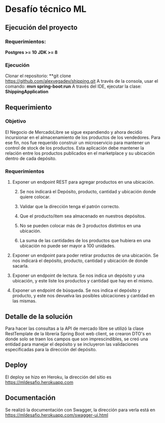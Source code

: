 
# Desafío técnico ML

## Ejecución del proyecto
### Requerimientos:
**Postgres >= 10**
**JDK >= 8**
### Ejecución
Clonar el repositorio: **git clone https://github.com/alexvegadev/shipping.git
A través de la consola, usar el comando: **mvn spring-boot:run**
A través del IDE, ejecutar la clase: **ShippingApplication**
## Requerimiento
### Objetivo 
El Negocio de MercadoLibre se sigue expandiendo y ahora decidió incursionar en el almacenamiento de los productos de los vendedores. Para ese fin, nos fue requerido construir un microservicio para mantener un control de stock de los productos. Esta aplicación debe mantener la relación entre los productos publicados en el marketplace y su ubicación dentro de cada depósito.
### Requerimientos

1. Exponer un endpoint REST para agregar productos en una ubicación.

	2. Se nos indicará el Depósito, producto, cantidad y ubicación donde quiere colocar.

	3. Validar que la dirección tenga el patrón correcto.

	4. Que el producto/item sea almacenado en nuestros depósitos.

	5. No se pueden colocar más de 3 productos distintos en una ubicación.

	6. La suma de las cantidades de los productos que hubiera en una ubicación no puede ser mayor a 100 unidades.

2. Exponer un endpoint para poder retirar productos de una ubicación. Se nos indicará el depósito, producto, cantidad y ubicación de donde sacarla.

3. Exponer un endpoint de lectura. Se nos indica un depósito y una ubicación, y este liste los productos y cantidad que hay en el mismo.

4. Exponer un endpoint de búsqueda. Se nos indica el depósito y producto, y este nos devuelva las posibles ubicaciones y cantidad en las mismas.

## Detalle de la solución
Para hacer las consultas a la API de mercado libre se utilizó la clase RestTemplate de la librería Spring Boot web client, se crearon DTO's en donde solo se traen los campos que son imprescindibles, se creó una entidad para manejar el depósito y se incluyeron las validaciones especificadas para la dirección del depósito.

## Deploy
El deploy se hizo en Heroku, la dirección del sitio es https://mldesafio.herokuapp.com
## Documentación
Se realizó la documentación con Swagger, la dirección para verla está en https://mldesafio.herokuapp.com/swagger-ui.html
